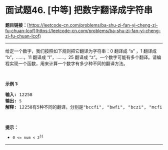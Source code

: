# 面试题46. [中等] 把数字翻译成字符串

**题目链接：**[https://leetcode-cn.com/problems/ba-shu-zi-fan-yi-cheng-zi-fu-chuan-lcof](https://leetcode-cn.com/problems/ba-shu-zi-fan-yi-cheng-zi-fu-chuan-lcof)

---

<div class="content__1Y2H">
 <div class="notranslate">
  <p>给定一个数字，我们按照如下规则把它翻译为字符串：0 翻译成 “a” ，1 翻译成 “b”，……，11 翻译成 “l”，……，25 翻译成 “z”。一个数字可能有多个翻译。请编程实现一个函数，用来计算一个数字有多少种不同的翻译方法。</p> 
  <p>&nbsp;</p> 
  <p><strong>示例 1:</strong></p> 
  <pre class="language-text"><strong>输入:</strong> 12258
<strong>输出:</strong> <code>5
</code><strong>解释:</strong> 12258有5种不同的翻译，分别是"bccfi", "bwfi", "bczi", "mcfi"和"mzi"</pre> 
  <p>&nbsp;</p> 
  <p><strong>提示：</strong></p> 
  <ul> 
   <li><code>0 &lt;= num &lt; 2<sup>31</sup></code></li> 
  </ul> 
 </div>
</div>

---

```

```